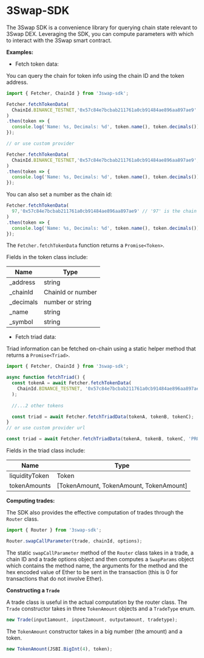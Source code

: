 3Swap-SDK
===========================================

The 3Swap SDK is a convenience library for querying chain state relevant to 3Swap DEX. Leveraging the SDK, you can compute parameters with which to interact with the 3Swap smart contract.

**Examples:**

* Fetch token data:

You can query the chain for token info using the chain ID and the token address.

```js
import { Fetcher, ChainId } from '3swap-sdk';

Fetcher.fetchTokenData(
  ChainId.BINANCE_TESTNET,'0x57c84e7bcbab211761a0cb91484ae896aa897ae9'
)
.then(token => {
  console.log('Name: %s, Decimals: %d', token.name(), token.decimals()); // 3Swap 0x, SAPX
});

// or use custom provider

Fetcher.fetchTokenData(
  ChainId.BINANCE_TESTNET,'0x57c84e7bcbab211761a0cb91484ae896aa897ae9', 'PROVIDER_URL'
)
.then(token => {
  console.log('Name: %s, Decimals: %d', token.name(), token.decimals()); // 3Swap 0x, SAPX
});
```

You can also set a number as the chain id: 

```js
Fetcher.fetchTokenData(
  97,'0x57c84e7bcbab211761a0cb91484ae896aa897ae9' // '97' is the chain ID for Binance Testnet
)
.then(token => {
  console.log('Name: %s, Decimals: %d', token.name(), token.decimals()); // 3Swap 0x, SAPX
});
```

The `Fetcher.fetchTokenData` function returns a `Promise<Token>`.


Fields in the token class include:

| Name     | Type             |
|----------|------------------|
|_address  | string           |
|_chainId  |ChainId or number |
|_decimals |number or string  |
|_name     |string            |
|_symbol   |string            |



* Fetch triad data:

Triad information can be fetched on-chain using a static helper method that returns a `Promise<Triad>`.

```js
import { Fetcher, ChainId } from '3swap-sdk';

async function fetchTriad() {
  const tokenA = await Fetcher.fetchTokenData(
    ChainId.BINANCE_TESTNET, '0x57c84e7bcbab211761a0cb91484ae896aa897ae9'
  );
  
  //...2 other tokens

  const triad = await Fetcher.fetchTriadData(tokenA, tokenB, tokenC);
}
// or use custom provider url

const triad = await Fetcher.fetchTriadData(tokenA, tokenB, tokenC, 'PROVIDER_URL');
```

Fields in the triad class include:


|Name          | Type                                  |
|--------------|---------------------------------------|
|liquidityToken|Token                                  |
|tokenAmounts  |[TokenAmount, TokenAmount, TokenAmount]|



**Computing trades:**

The SDK also provides the effective computation of trades through the `Router` class.


```js
import { Router } from '3swap-sdk';

Router.swapCallParameter(trade, chainId, options);
```

The static `swapCallParameter` method of the `Router` class takes in a trade, a chain ID and a trade options object and then computes a `SwapParams` object which contains the method name, the arguments for the method and the hex encoded value of Ether to be sent in the transaction (this is 0 for transactions that do not involve Ether).


**Constructing a `Trade`**

A trade class is useful in the actual computation by the router class. The `Trade` constructor takes in three `TokenAmount` objects and a `TradeType` enum.

```js
new Trade(input1amount, input2amount, outputamount, tradetype);
```

The `TokenAmount` constructor takes in a big number (the amount) and a token.

```js
new TokenAmount(JSBI.BigInt(4), token);
```